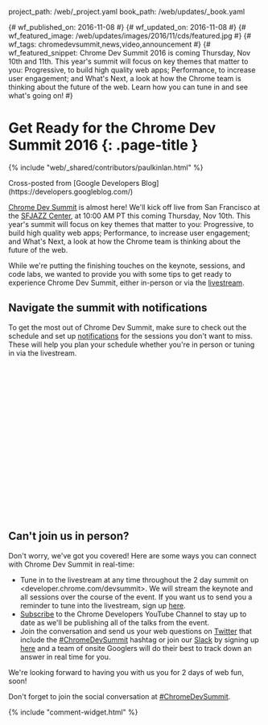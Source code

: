 project_path: /web/_project.yaml
book_path: /web/updates/_book.yaml

{# wf_published_on: 2016-11-08 #}
{# wf_updated_on: 2016-11-08 #}
{# wf_featured_image: /web/updates/images/2016/11/cds/featured.jpg #}
{# wf_tags: chromedevsummit,news,video,announcement #}
{# wf_featured_snippet: Chrome Dev Summit 2016 is coming Thursday, Nov 10th and 11th. This year's summit will focus on key themes that matter to you: Progressive, to build high quality web apps; Performance, to increase user engagement; and What's Next, a look at how the Chrome team is thinking about the future of the web. Learn how you can tune in and see what's going on! #}

# Get Ready for the Chrome Dev Summit 2016 {: .page-title }

{% include "web/_shared/contributors/paulkinlan.html" %}

<aside class="note" markdown="1">
  Cross-posted from [Google Developers Blog](https://developers.googleblog.com/)
</aside>


[Chrome Dev Summit](https://developer.chrome.com/devsummit/?utm_campaign=chrome_discussion_devsummitwelcome_110716&utm_source=gdev&utm_medium=plus)
is almost here! We'll kick off live from San Francisco at the
[SFJAZZ Center](https://www.google.com/maps/place/SFJAZZ+Center/@37.7762655,-122.4235699,17z),
at 10:00 AM PT this coming Thursday, Nov 10th. This year's summit will focus
on key themes that matter to you: Progressive, to build high quality web apps;
Performance, to increase user engagement; and What's Next, a look at how the
Chrome team is thinking about the future of the web.

While we're putting the finishing touches on the keynote, sessions, and code
labs, we wanted to provide you with some tips to get ready to experience
Chrome Dev Summit, either in-person or via the
[livestream](https://developer.chrome.com/devsummit?utm_campaign=chrome_discussion_devsummitwelcome_110716&utm_source=gdev&utm_medium=plus/).

## Navigate the summit with notifications

To get the most out of Chrome Dev Summit, make sure to check out the schedule
and set up
[notifications](https://developer.chrome.com/devsummit/schedule?utm_campaign=chrome_discussion_devsummitwelcome_110716&utm_source=gdev&utm_medium=plus#notifications)
for the sessions you don't want to miss. These will help you plan your
schedule whether you're in person or tuning in via the livestream.

<div class="video-wrapper-full-width">
  <iframe class="devsite-embedded-youtube-video" data-video-id="1ovVrj69L5w"
          data-autoplay="1" data-autohide="1" data-showinfo="0" frameborder="0"
          allowfullscreen>
  </iframe>
</div>

<div class="clearfix"></div>

<div class="video-wrapper-full-width">
  <iframe class="devsite-embedded-youtube-video" data-video-id="Xjc64Iv0Yks"
          data-autoplay="1" data-autohide="1" data-showinfo="0" frameborder="0"
          allowfullscreen>
  </iframe>
</div>

## Can't join us in person?

Don't worry, we've got you covered! Here are some ways you can connect with
Chrome Dev Summit in real-time:

* Tune in to the livestream at any time throughout the 2 day summit on 
  <developer.chrome.com/devsummit>. We will stream the keynote and all
  sessions over the course of the event. If you want us to send you a
  reminder to tune into the livestream, sign up
  [here](https://services.google.com/fb/forms/cds2016/).
* [Subscribe](https://www.youtube.com/user/ChromeDevelopers?sub_confirmation=1)
  to the Chrome Developers YouTube Channel to stay up to date as we'll be
  publishing all of the talks from the event.
* Join the conversation and send us your web questions on
  [Twitter](https://twitter.com/ChromiumDev) that include the
  [#ChromeDevSummit](https://twitter.com/search?q=%23ChromeDevSummit) hashtag
  or join our [Slack](https://chromiumdev.slack.com/) by signing up
  [here](https://chromiumdev-slack.herokuapp.com/) and a team of onsite
  Googlers will do their best to track down an answer in real time for you.

We're looking forward to having you with us you for 2 days of web fun, soon!

Don't forget to join the social conversation at
[#ChromeDevSummit](https://twitter.com/search?q=%23ChromeDevSummit).

{% include "comment-widget.html" %}
